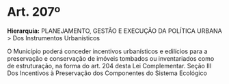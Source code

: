 # Art. 207º

**Hierarquia:** PLANEJAMENTO, GESTÃO E EXECUÇÃO DA POLÍTICA URBANA > Dos Instrumentos Urbanísticos

O Município poderá conceder incentivos urbanísticos e edilícios para a preservação e conservação de imóveis tombados ou inventariados como de estruturação, na forma do art. 204 desta Lei Complementar.
Seção III
Dos Incentivos à Preservação dos Componentes do Sistema Ecológico






